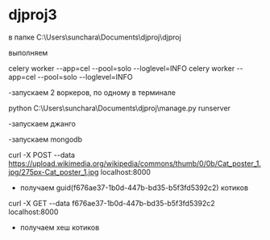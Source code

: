 # djproj3
в папке
C:\Users\sunchara\Documents\djproj\djproj

выполняем

celery worker --app=cel --pool=solo --loglevel=INFO
celery worker --app=cel --pool=solo --loglevel=INFO

-запускаем 2 воркеров, по одному в терминале

python C:\Users\sunchara\Documents\djproj\manage.py runserver 

-запускаем джанго

-запускаем mongodb

curl -X POST --data https://upload.wikimedia.org/wikipedia/commons/thumb/0/0b/Cat_poster_1.jpg/275px-Cat_poster_1.jpg localhost:8000

- получаем guid(f676ae37-1b0d-447b-bd35-b5f3fd5392c2) котиков

curl -X GET --data f676ae37-1b0d-447b-bd35-b5f3fd5392c2 localhost:8000


- получаем хеш котиков

